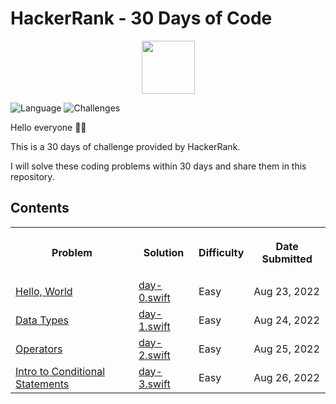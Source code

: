 # HackerRank - 30 Days of Code
<p align="center">
    <a href="https://www.hackerrank.com/ahmetenesirmak">
        <img height=85 src="https://user-images.githubusercontent.com/46414243/105733970-c9019c80-5f3a-11eb-8138-e093ea834718.jpg">
    </a>
</p>

![Language](https://img.shields.io/badge/Language-Swift-orange.svg)
![Challenges](https://img.shields.io/badge/Challenges-4_Complete-green.svg)

Hello everyone 👋🏻

This is a 30 days of challenge provided by HackerRank. 

I will solve these coding problems within 30 days and share them in this repository.

## Contents

<table style="width:100%">
  <tr>
    <th><p align="center">Problem</p></th>
    <th><p align="center">Solution</p></th>
    <th><p align="center">Difficulty</p></th>
    <th><p align="center">Date Submitted</p></th>
  </tr>
  <tr>
    <td><a align="center" href="https://www.hackerrank.com/challenges/30-hello-world/problem?isFullScreen=true">Hello, World</a></td>
    <td><a align="center" href="https://github.com/ahmetenesirmak/30-Days-of-Code/blob/master/day-0.swift">day-0.swift</a></td>
    <td>Easy</td>
    <td>Aug 23, 2022</td>
  </tr>
    <tr>
    <td><a align="center" href="https://www.hackerrank.com/challenges/30-data-types/problem?isFullScreen=true">Data Types</a></td>
    <td><a align="center" href="https://github.com/ahmetenesirmak/30-Days-of-Code/blob/master/day-1.swift">day-1.swift</a></td>
    <td>Easy</td>
    <td>Aug 24, 2022</td>
  </tr>
    <tr>
    <td><a align="center" href="https://www.hackerrank.com/challenges/30-operators/problem?isFullScreen=true">Operators</a></td>
    <td><a align="center" href="https://github.com/ahmetenesirmak/30-Days-of-Code/blob/master/day-2.swift">day-2.swift</a></td>
    <td>Easy</td>
    <td>Aug 25, 2022</td>
  </tr>
    <tr>
    <td><a align="center" href="https://www.hackerrank.com/challenges/30-conditional-statements/problem?isFullScreen=true">Intro to Conditional Statements</a></td>
    <td><a align="center" href="https://github.com/ahmetenesirmak/30-Days-of-Code/blob/master/day-3.swift">day-3.swift</a></td>
    <td>Easy</td>
    <td>Aug 26, 2022</td>
  </tr>
  </table>
